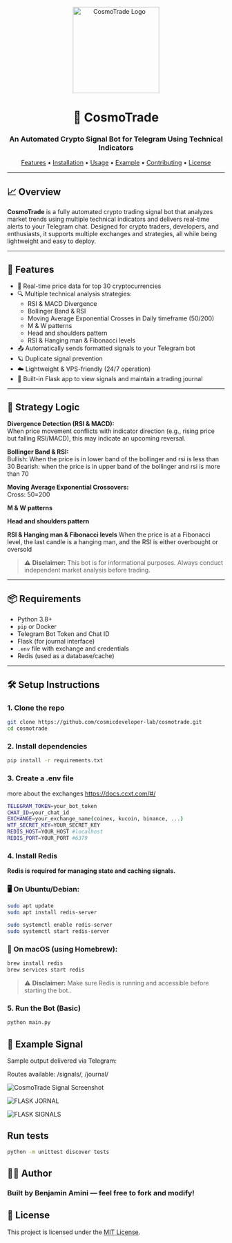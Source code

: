 <p align="center">
  <img src="https://drive.google.com/uc?id=1WIAq3KN05TBSeoL7x8Ur5RAnCbyp2PkB" alt="CosmoTrade Logo" width="200"/>
</p>

<h1 align="center">🚀 CosmoTrade</h1>
<h3 align="center">An Automated Crypto Signal Bot for Telegram Using Technical Indicators</h3>

<p align="center">
  <a href="#features">Features</a> •
  <a href="#installation">Installation</a> •
  <a href="#usage">Usage</a> •
  <a href="#example-signal">Example</a> •
  <a href="#contributing">Contributing</a> •
  <a href="#license">License</a>
</p>

---

## 📈 Overview

**CosmoTrade** is a fully automated crypto trading signal bot that analyzes market trends using multiple technical indicators and delivers real-time alerts to your Telegram chat. Designed for crypto traders, developers, and enthusiasts, it supports multiple exchanges and strategies, all while being lightweight and easy to deploy.

---

## 🚀 Features

- 📡 Real-time price data for top 30 cryptocurrencies  
- 🔍 Multiple technical analysis strategies:
  - RSI & MACD Divergence
  - Bollinger Band & RSI
  - Moving Average Exponential Crosses in Daily timeframe (50/200)
  - M & W patterns
  - Head and shoulders pattern
  - RSI & Hanging man & Fibonacci levels
- 📤 Automatically sends formatted signals to your Telegram bot
- 🪐 Duplicate signal prevention
- ☁️ Lightweight & VPS-friendly (24/7 operation)
- 🧾 Built-in Flask app to view signals and maintain a trading journal

---

## 🧠 Strategy Logic

**Divergence Detection (RSI & MACD):**  
When price movement conflicts with indicator direction (e.g., rising price but falling RSI/MACD), this may indicate an upcoming reversal.

**Bollinger Band & RSI:**  
Bullish: When the price is in lower band of the bollinger and rsi is less than 30
Bearish: when the price is in upper band of the bollinger and rsi is more than 70

**Moving Average Exponential Crossovers:**  
Cross: 50=200

**M & W patterns**

**Head and shoulders pattern**

**RSI & Hanging man & Fibonacci levels**
When the price is at a Fibonacci level, the last candle is a hanging man, and the RSI is either overbought or oversold

> ⚠️ **Disclaimer:** This bot is for informational purposes. Always conduct independent market analysis before trading.

---

## 📦 Requirements

- Python 3.8+
- `pip` or Docker
- Telegram Bot Token and Chat ID
- Flask (for journal interface)
- `.env` file with exchange and credentials
- Redis (used as a database/cache)


---

## 🛠️ Setup Instructions

### 1. Clone the repo

```bash
git clone https://github.com/cosmicdeveloper-lab/cosmotrade.git
cd cosmotrade
```

### 2. Install dependencies

```bash
pip install -r requirements.txt
```

### 3. Create a .env file
more about the exchanges https://docs.ccxt.com/#/

```bash
TELEGRAM_TOKEN=your_bot_token
CHAT_ID=your_chat_id
EXCHANGE=your_exchange_name(coinex, kucoin, binance, ...)
WTF_SECRET_KEY=YOUR_SECRET_KEY
REDIS_HOST=YOUR_HOST #localhost
REDIS_PORT=YOUR_PORT #6379
```

### 4. Install Redis

**Redis is required for managing state and caching signals.**

### 🖥️ On Ubuntu/Debian:

```bash
sudo apt update
sudo apt install redis-server

sudo systemctl enable redis-server
sudo systemctl start redis-server
```

### 🍎 On macOS (using Homebrew):

```bash
brew install redis
brew services start redis
```
> ⚠️ **Disclaimer:** Make sure Redis is running and accessible before starting the bot..


### 5. Run the Bot (Basic)

```bash
python main.py
```

## 📸 Example Signal

Sample output delivered via Telegram:

Routes available: /signals/, /journal/

![CosmoTrade Signal Screenshot](https://drive.google.com/uc?id=1nnmfVOSD7a3ox4nY8n6bsguXqvwVmWJR)

![FLASK JORNAL](https://drive.google.com/uc?id=1ITpNnZ-5R_9eM2cqasAZGUM5RgJHZOby)

![FLASK SIGNALS](https://drive.google.com/uc?id=1-ZvmWb9rmhV29XCbcPRt_v_DjqZASD0P)


## Run tests
```bash
python -m unittest discover tests
```

## 🧑‍💻 Author

### Built by Benjamin Amini — feel free to fork and modify!

## 📄 License

This project is licensed under the [MIT License](./LICENSE).

